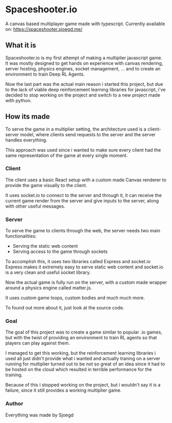 # Spaceshooter.io

A canvas based multiplayer game made with typescript.
Currently available on: <https://spaceshooter.sjoegd.me/>

## What it is

Spaceshooter.io is my first attempt of making a multiplier javascript game.  
It was mostly designed to get hands on experience with canvas rendering, server hosting, physics engines, socket management, ... and to create an environment to train Deep RL Agents.

Now the last part was the actual main reason i started this project, but due to the lack of viable deep reinforcement learning libraries for javascript, i've decided to stop working on the project and switch to a new project made with python.

## How its made

To serve the game in a multiplier setting, the architecture used is a client-server model, where clients send requests to the server and the server handles everything.

This approach was used since i wanted to make sure every client had the same representation of the game at every single moment.

### Client

The client uses a basic React setup with a custom made Canvas renderer to provide the game visually to the client. 

It uses socket.io to connect to the server and through it, it can receive the current game render from the server and give inputs to the server, along with other useful messages.

### Server

To serve the game to clients through the web, the server needs two main functionalities:
-   Serving the static web content
-   Serving access to the game through sockets

To accomplish this, it uses two libraries called Express and socket.io
Express makes it extremely easy to serve static web content and socket.io is a very clean and useful socket library.

Now the actual game is fully run on the server, with a custom made wrapper around a physics engine called matter.js.

It uses custom game loops, custom bodies and much much more.

To found out more about it, just look at the source code.

### Goal

The goal of this project was to create a game similar to popular .io games, but with the twist of providing an environment to train RL agents so that players can play against them.

I managed to get this working, but the reinforcement learning libraries i used all just didn't provide what i wanted and actually traning on a server running for multiplier turned out to be not so great of an idea since it had to be hosted on the cloud which resulted in terrible performance for the training.

Because of this i stopped working on the project, but i wouldn't say it is a failure, since it still provides a working multiplier game.

### Author
Everything was made by Sjoegd